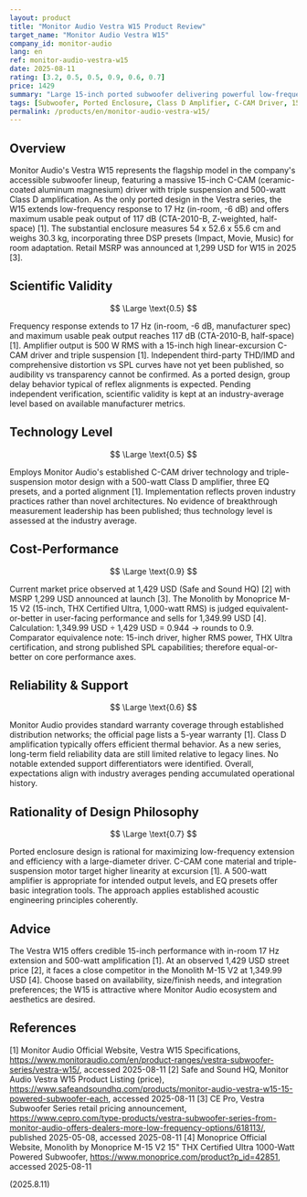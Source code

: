 ```yaml
---
layout: product
title: "Monitor Audio Vestra W15 Product Review"
target_name: "Monitor Audio Vestra W15"
company_id: monitor-audio
lang: en
ref: monitor-audio-vestra-w15
date: 2025-08-11
rating: [3.2, 0.5, 0.5, 0.9, 0.6, 0.7]
price: 1429
summary: "Large 15-inch ported subwoofer delivering powerful low-frequency extension down to 17Hz with 500-watt Class D amplification, positioned as the flagship model in Monitor Audio's accessible Vestra series."
tags: [Subwoofer, Ported Enclosure, Class D Amplifier, C-CAM Driver, 15-inch Driver]
permalink: /products/en/monitor-audio-vestra-w15/
---
```


## Overview

Monitor Audio's Vestra W15 represents the flagship model in the company's accessible subwoofer lineup, featuring a massive 15-inch C-CAM (ceramic-coated aluminum magnesium) driver with triple suspension and 500-watt Class D amplification. As the only ported design in the Vestra series, the W15 extends low-frequency response to 17 Hz (in-room, -6 dB) and offers maximum usable peak output of 117 dB (CTA-2010-B, Z-weighted, half-space) [1]. The substantial enclosure measures 54 x 52.6 x 55.6 cm and weighs 30.3 kg, incorporating three DSP presets (Impact, Movie, Music) for room adaptation. Retail MSRP was announced at 1,299 USD for W15 in 2025 [3].

## Scientific Validity

$$ \Large \text{0.5} $$

Frequency response extends to 17 Hz (in-room, -6 dB, manufacturer spec) and maximum usable peak output reaches 117 dB (CTA-2010-B, half-space) [1]. Amplifier output is 500 W RMS with a 15-inch high linear-excursion C-CAM driver and triple suspension [1]. Independent third-party THD/IMD and comprehensive distortion vs SPL curves have not yet been published, so audibility vs transparency cannot be confirmed. As a ported design, group delay behavior typical of reflex alignments is expected. Pending independent verification, scientific validity is kept at an industry-average level based on available manufacturer metrics.

## Technology Level

$$ \Large \text{0.5} $$

Employs Monitor Audio's established C-CAM driver technology and triple-suspension motor design with a 500-watt Class D amplifier, three EQ presets, and a ported alignment [1]. Implementation reflects proven industry practices rather than novel architectures. No evidence of breakthrough measurement leadership has been published; thus technology level is assessed at the industry average.

## Cost-Performance

$$ \Large \text{0.9} $$

Current market price observed at 1,429 USD (Safe and Sound HQ) [2] with MSRP 1,299 USD announced at launch [3]. The Monolith by Monoprice M-15 V2 (15-inch, THX Certified Ultra, 1,000-watt RMS) is judged equivalent-or-better in user-facing performance and sells for 1,349.99 USD [4]. Calculation: 1,349.99 USD ÷ 1,429 USD = 0.944 → rounds to 0.9. Comparator equivalence note: 15-inch driver, higher RMS power, THX Ultra certification, and strong published SPL capabilities; therefore equal-or-better on core performance axes.

## Reliability & Support

$$ \Large \text{0.6} $$

Monitor Audio provides standard warranty coverage through established distribution networks; the official page lists a 5-year warranty [1]. Class D amplification typically offers efficient thermal behavior. As a new series, long-term field reliability data are still limited relative to legacy lines. No notable extended support differentiators were identified. Overall, expectations align with industry averages pending accumulated operational history.

## Rationality of Design Philosophy

$$ \Large \text{0.7} $$

Ported enclosure design is rational for maximizing low-frequency extension and efficiency with a large-diameter driver. C-CAM cone material and triple-suspension motor target higher linearity at excursion [1]. A 500-watt amplifier is appropriate for intended output levels, and EQ presets offer basic integration tools. The approach applies established acoustic engineering principles coherently.

## Advice

The Vestra W15 offers credible 15-inch performance with in-room 17 Hz extension and 500-watt amplification [1]. At an observed 1,429 USD street price [2], it faces a close competitor in the Monolith M-15 V2 at 1,349.99 USD [4]. Choose based on availability, size/finish needs, and integration preferences; the W15 is attractive where Monitor Audio ecosystem and aesthetics are desired.

## References

[1] Monitor Audio Official Website, Vestra W15 Specifications, https://www.monitoraudio.com/en/product-ranges/vestra-subwoofer-series/vestra-w15/, accessed 2025-08-11
[2] Safe and Sound HQ, Monitor Audio Vestra W15 Product Listing (price), https://www.safeandsoundhq.com/products/monitor-audio-vestra-w15-15-powered-subwoofer-each, accessed 2025-08-11
[3] CE Pro, Vestra Subwoofer Series retail pricing announcement, https://www.cepro.com/type-products/vestra-subwoofer-series-from-monitor-audio-offers-dealers-more-low-frequency-options/618113/, published 2025-05-08, accessed 2025-08-11
[4] Monoprice Official Website, Monolith by Monoprice M-15 V2 15" THX Certified Ultra 1000-Watt Powered Subwoofer, https://www.monoprice.com/product?p_id=42851, accessed 2025-08-11

(2025.8.11)